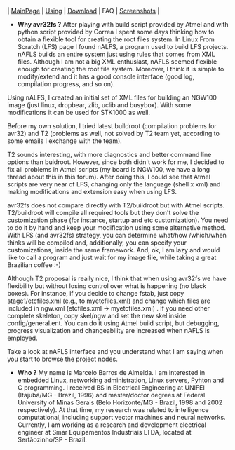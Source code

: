 | [MainPage](MainPage.md) | [Using](Using.md) | [Download](Download.md) | FAQ | [Screenshots](Screenshots.md) |

  * **Why avr32fs ?**
After playing with build script provided by Atmel and with python script provided by Correa I spent some days thinking how to obtain a flexible tool for creating the root files system. In Linux From Scratch (LFS) page I found nALFS, a program used to build LFS projects. nAFLS builds an entire system just using rules that comes from XML files. Although I am not a big XML enthusiast, nAFLS seemed flexible enough for creating the root file system. Moreover, I think it is simple to modify/extend and it has a good console interface (good log, compilation progress, and so on).

Using nALFS, I created an initial set of XML files for building an NGW100 image (just linux, dropbear, zlib, uclib and busybox). With some modifications it can be used for STK1000 as well.

Before my own solution, I tried latest buildroot (compilation problems for avr32) and T2 (problems as well, not solved by T2 team yet, according to some emails I exchange with the team).

T2 sounds interesting, with more diagnostics and better command line options than buidroot. However, since both didn't work for me, I decided to fix all problems in Atmel scripts (my board is NGW100, we have a long thread about this in this forum). After doing this, I could see that Atmel scripts are very near of LFS, changing only the language (shell x xml) and making modifications and extension easy when using LFS.

avr32fs does not compare directly with T2/buildroot but with Atmel scripts. T2/buildroot will compile all required tools but they don't solve the customization phase (for instance, startup and etc customization). You need to do it by hand and keep your modification using some alternative method. With LFS (and avr32fs) strategy, you can determine what/how /which/when thinks will be compiled and, additionally, you can specify your customizations, inside the same framework. And, ok, I am lazy and would like to call a program and just wait for my image file, while taking a great Brazilian coffee :-)

Although T2 proposal is really nice, I think that when using avr32fs we have flexibility but without losing control over what is happening (no black boxes).
For instance, if you decide to change fstab, just copy stage1/etcfiles.xml (e.g., to myetcfiles.xml) and change which files are included in ngw.xml (etcfiles.xml -> myetcfiles.xml) . If you need other complete skeleton, copy skel/ngw and set the new skel inside config/general.ent. You can do it using Atmel build script, but debugging, progress visualization and changeability are increased when nAFLS is employed.

Take a look at nAFLS interface and you understand what I am saying when you start to browse the project nodes.
  * **Who ?**
My name is Marcelo Barros de Almeida. I am interested in embedded Linux, networking administration, Linux servers, Pyhton and C programming. I received BS in Electrical Engineering at UNIFEI (Itajubá/MG - Brazil, 1996) and master/doctor degrees at Federal University of Minas Gerais (Belo Horizonte/MG - Brazil, 1998 and 2002 respectively). At that time, my research was related to intelligence computational, including support vector machines and neural networks. Currently, I am working as a research and development electrical engineer at Smar Equipamentos Industriais LTDA, located at Sertãozinho/SP - Brazil.